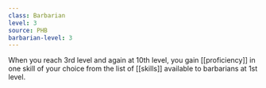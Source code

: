 ```yaml
---
class: Barbarian
level: 3
source: PHB
barbarian-level: 3
---
```


When you reach 3rd level and again at 10th level, you gain [[proficiency]] in one skill of your choice from the list of [[skills]] available to barbarians at 1st level.
